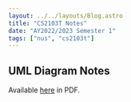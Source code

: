 ```yaml
---
layout: ../../layouts/Blog.astro
title: "CS2103T Notes"
date: "AY2022/2023 Semester 1"
tags: ["nus", "cs2103t"]
---
```


## UML Diagram Notes

Available [here](cs2103t-uml.pdf) in PDF.
